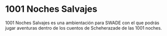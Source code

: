 # 1001 Noches Salvajes
1001 Noches Salvajes es una ambientación para SWADE con el que podrás jugar aventuras dentro de los cuentos de Scheherazade de las 1001 noches.
